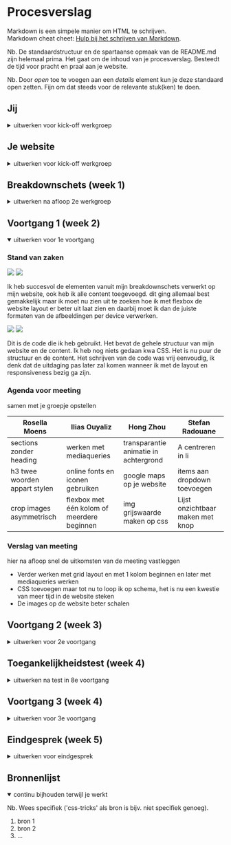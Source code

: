 # Procesverslag

Markdown is een simpele manier om HTML te schrijven.  
Markdown cheat cheet: [Hulp bij het schrijven van Markdown](https://github.com/adam-p/markdown-here/wiki/Markdown-Cheatsheet).

Nb. De standaardstructuur en de spartaanse opmaak van de README.md zijn helemaal prima. Het gaat om de inhoud van je procesverslag. Besteedt de tijd voor pracht en praal aan je website.

Nb. Door _open_ toe te voegen aan een _details_ element kun je deze standaard open zetten. Fijn om dat steeds voor de relevante stuk(ken) te doen.

## Jij

<details>
<summary>uitwerken voor kick-off werkgroep</summary>

### Auteur:

Ilias Ouyaliz

#### Je startniveau:

Blauwe piste

#### Je focus:

Responsive

</details>

## Je website

<details>
<summary>uitwerken voor kick-off werkgroep</summary>

### Je opdracht:

https://www.esportsboxingclub.com/

#### Screenshot(s) van de eerste pagina (small screen):

Game Features  
<img src="images/features_screen.jpg" width="375px" alt="Pagina waar een aantal game features worden weergegeven">
<img src="images/features_screen2.jpg" width="375px" alt="Pagina waar een aantal game features worden weergegeven">
<img src="images/features_screen3.jpg" width="375px" alt="Pagina waar een aantal game features worden weergegeven">

#### Screenshot(s) van de tweede pagina (small screen):

Latest  
<img src="images/latest_screen.jpg" width="375px" alt="Pagina waar het laatste nieuws te vinden is omtrent de ontwikkeling van de game">
<img src="images/latest_screen2.jpg" width="375px" alt="Pagina waar het laatste nieuws te vinden is omtrent de ontwikkeling van de game">
<img src="images/latest_screen3.jpg" width="375px" alt="Pagina waar het laatste nieuws te vinden is omtrent de ontwikkeling van de game">

</details>

## Breakdownschets (week 1)

<details>
<summary>uitwerken na afloop 2e werkgroep</summary>

### de hele pagina:

<img src="images/breakdownschets.jpg" width="375px" alt="breakdown van de hele pagina">

### dynamisch deel (bijv menu):

<img src="images/breakdownschets_dynamisch1.jpg" width="375px" alt="breakdown van een dynamisch deel">

### wellicht nog een dynamisch deel (bijv filter):

<img src="images/breakdownschets_dynamisch2.jpg" width="375px" alt="breakdown van nog een dynamisch deel">

### dynamisch deel (bijv menu):

<img src="images/breakdownschets_dynamisch.jpg" width="375px" alt="breakdown van nog een dynamisch deel">
</details>

## Voortgang 1 (week 2)

<details open>
<summary>uitwerken voor 1e voortgang</summary>

### Stand van zaken

<img src="images/Screenshot_1_week1_uitwerkingen.jpg">
<img src="images/Screenshot_1_week1_uitwerkingen2.jpg">

<p>Ik heb succesvol de elementen vanuit mijn breakdownschets verwerkt op mijn website, ook heb ik alle content toegevoegd. dit ging allemaal
best gemakkelijk maar ik moet nu zien uit te zoeken hoe ik met flexbox de website layout er beter uit laat zien en daarbij moet ik dan de juiste formaten van de afbeeldingen per device verwerken. </p>
<img src="images/Screenshot_1_week1_uitwerkingen3.jpg">
<img src="images/Screenshot_1_week1_uitwerkingen4.jpg">
<p>Dit is de code die ik heb gebruikt. Het bevat de gehele structuur van mijn website en de content. Ik heb nog niets gedaan kwa CSS. Het is nu puur de structuur en de content. Het schrijven van de code was vrij eenvoudig, ik denk dat de uitdaging pas later zal komen wanneer ik met de layout en responsiveness bezig ga zijn.</p>

### Agenda voor meeting

samen met je groepje opstellen

| Rosella Moens                 | Ilias Ouyaliz                              | Hong Zhou                             | Stefan Radouane                  |
| ----------------------------- | ------------------------------------------ | ------------------------------------- | -------------------------------- |
| sections zonder heading       | werken met mediaqueries                    | transparantie animatie in achtergrond | A centreren in li                |
| h3 twee woorden appart stylen | online fonts en iconen gebruiken           | google maps op je website             | items aan dropdown toevoegen     |
| crop images asymmetrisch      | flexbox met één kolom of meerdere beginnen | img grijswaarde maken op css          | Lijst onzichtbaar maken met knop |

### Verslag van meeting

hier na afloop snel de uitkomsten van de meeting vastleggen

- Verder werken met grid layout en met 1 kolom beginnen en later met mediaqueries werken
- CSS toevoegen maar tot nu to loop ik op schema, het is nu een kwestie van meer tijd in de website steken
- De images op de website beter schalen

</details>

## Voortgang 2 (week 3)

<details>
<summary>uitwerken voor 2e voortgang</summary>

### Stand van zaken

<img src="images/voortgang_week2_1.jpg">
<img src="images/code_css_hamburgerrmenu.jpg">

<p>Ik heb met behulp van W3schools gewerkt aan het hamburger menu, dit is het menu dat verschijnt op het mobiel formaat. Uiteindelijk wil ik nog met mediaqueries dit hamburgermenu omzetten in een normaal menu of een groter schermformaat. Ik moet ook nog uit zien te vinden hoe ik de layout en animatie van mijn hamburgermenu nog aanpas. Het proces verliep heel ergs soepel en ik vond het ook leuk om dit te implementeren in mijn website. </p>
<img src="images/voortgang_week2_2.jpg">
<img src="images/voortgang_week2_3.jpg">
<img src="images/code_gridlayout.jpg">
<p>Dit is het grid layout wat ik tot nu toe in mijn website heb verwerkt. Ik heb gebruikt gemaakt van CSS Grid in plaats van flexbox. Ik vond dit wel goed passen bij de website die ik wil maken en het werken ermee verloopt tot nu toe best goed. Ik heb zelf ook nog nooit met CSS GRid gewerkt en wel met Flexbox dus ik vond het ook interessant om iets nieuws te leren. Alles verliep goed, ik moet nog wel echt meer aan de layout en alle paddings, groottes van de kolommen en margins werken. De footer moet ik ook nog een slag in maken maar ik denk dat het wel goed moet komen. De pagina begint langzamerhand te lijken op de van esbcgame. </p>

### Agenda voor meeting

samen met je groepje opstellen

| Ilias Ouyaliz        | Rosella Moens                   | Hong Zhou                             | Stefan Radouane                     |
| -------------------- | ------------------------------- | ------------------------------------- | ----------------------------------- |
| Hamburgermenu layout | JS/CSS header kruisje/hamburger | Mag een tweede css pagina?            | img met transition                  |
| CSS grid grootte     | CSS tweede HTML pagina          | CSS background image cover centreren? | Meerdere elementen QuerySelectorAll |
| Hoe exact namaken?   | Hoeveel media queries?          | Hover van afbeelding naar video       | Achtergrond een wazige kleur geven  |

### Verslag van meeting

hier na afloop snel de uitkomsten van de meeting vastleggen

- Ik heb goede stappen gemaakt, ik moet nog wel wat content in vullen kwa linkjes en denken aan het toevoegen van alt in mijn images.
- Ik moet werken aan de padding, margins en grootte van mijn kolommen.
- Ik zal kijken of ik nog mijn hamburgermenu kan verbeteren kwa animaties en layout.
- Het is tijd om mijn eerste pagina af te ronden en te beginnen met mijn tweede pagina.

</details>

## Toegankelijkheidstest (week 4)

<details>
<summary>uitwerken na test in 8e voortgang</summary>

### Bevindingen

Lijst met je bevindingen die in de test naar voren kwamen:

#### Goede zichtbaarheid met donkere bril

Met de bril heb ik gestest of de website leesbaar is. De bril is erg donker en mijn website
was verassend duidelijk te lezen. Dit kwam vooral doordat ik een hele donkere website heb met witte teksten.
Het contrast is dus groot en dit zicht voor een goede leesbaarheid met deze bril.
<img src="images/toegang2.jpg">

Voor mijn website was dit al redelijk in orde, dit soort problemen kunnen opgelost worden door de juiste
contrasten in je website toe te voegen. Een light en dark thema is ook een oplossing.

#### Een kleine beetje wazig met lichte bril.

Met de tweede bril waarmee ik heb getest heb is de website nog steeds goed zichtbaar alleen viel
het wel op dat de teksten wat wazig overkwamen. Het is leesbaar maar een klein beetje wazig.
<img src="images/toegang3.jpg">

Dit heeft waarschijnlijk te maken met de kleurcontrasten, Mijn website heeft veel zwarte en witte kleuren
en dit zou de reden kunnen zijn dat het een wazige indruk geeft. De oplossing zou dus zijn om de kleurcontrasten
wat aan te passen of de tekstgrootte te vergroten.

#### Focus op buttons is niet goed zichtbaar.

De focus op de linkjes op mijn pagina is bijna niet te onderscheiden met de standaard styling
en hover effecten.

Dit kan opgelost worden door simpelweg de focus styling aan te passen en deze onderscheidend te maken
dit kan met kleurgebruik en kaders.

</details>

## Voortgang 3 (week 4)

<details>
<summary>uitwerken voor 3e voortgang</summary>

### Stand van zaken

<img src="images/voortgang1.jpg">
<img src="images/voortgang2.jpg">
<img src="images/voortgang3.jpg">
<img src="images/voortgang4.jpg">

### Agenda voor meeting

samen met je groepje opstellen

| Rosella Moens           | Ilias Ouyaliz       | Hong Zhou                           | Stefan Radouane                  |
| ----------------------- | ------------------- | ----------------------------------- | -------------------------------- |
| JS animation            | Flexbox en css grid | Met Media queries img src aanpassen | Accordion maken                  |
| Darkmode colors in root | logo in midden      | 9 images toevoegen met 1 button     | SVG stroke uitlijnen naar binnen |
| Footer flexen?          | images width        | hamburger menu animatie             | Pagina's overeenkomen            |

### Verslag van meeting

hier na afloop snel de uitkomsten van de meeting vastleggen

- punt 1
- punt 2
- nog een punt
- ...

</details>

## Eindgesprek (week 5)

<details>
<summary>uitwerken voor eindgesprek</summary>

### Stand van zaken

hier dit ging goed & dit was lastig (neem ook screenshots op van delen van je website en code)

### Screenshot(s)

hier screenshot(s) van je eindresultaat

</details>

## Bronnenlijst

<details open>
<summary>continu bijhouden terwijl je werkt</summary>

Nb. Wees specifiek ('css-tricks' als bron is bijv. niet specifiek genoeg).

1. bron 1
2. bron 2
3. ...

</details>
